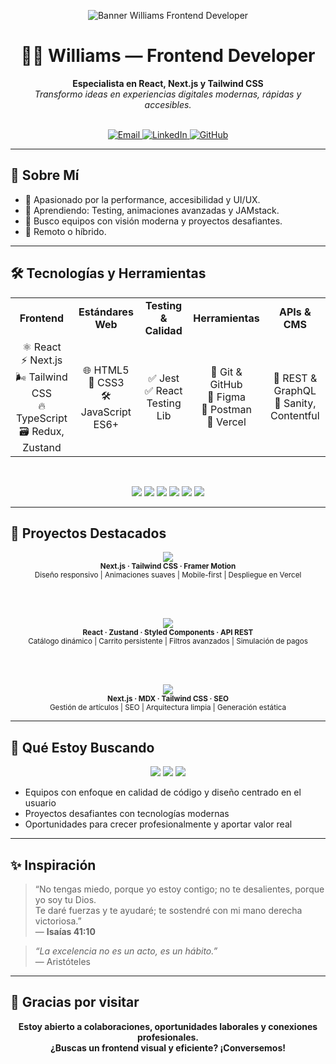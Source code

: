 <p align="center">
  <img src="https://capsule-render.vercel.app/api?type=waving&color=FFFF22,20232A&height=180&section=header&text=Williams%20%E2%80%94%20Frontend%20Developer&fontSize=38&fontAlignY=40&desc=React%20·%20Next.js%20·%20Tailwind%20CSS&descSize=18&descAlign=60" alt="Banner Williams Frontend Developer"/>
</p>

<h1 align="center">👨‍💻 Williams — Frontend Developer</h1>

<p align="center">
  <b>Especialista en React, Next.js y Tailwind CSS</b><br/>
  <i>Transformo ideas en experiencias digitales modernas, rápidas y accesibles.</i>
</p>

<br/>

<div align="center">
  <a href="mailto:wm0803687@gmail.com">
    <img alt="Email" src="https://img.shields.io/badge/Gmail-D14836?style=for-the-badge&logo=gmail&logoColor=white"/>
  </a>
  <a href="https://linkedin.com/in/tuusuario">
    <img alt="LinkedIn" src="https://img.shields.io/badge/LinkedIn-0077B5?style=for-the-badge&logo=linkedin&logoColor=white"/>
  </a>
  <a href="https://github.com/tuusuario">
    <img alt="GitHub" src="https://img.shields.io/badge/GitHub-181717?style=for-the-badge&logo=github&logoColor=white"/>
  </a>
</div>

---

## 🚀 Sobre Mí

- 🎯 Apasionado por la performance, accesibilidad y UI/UX.
- 🌱 Aprendiendo: Testing, animaciones avanzadas y JAMstack.
- 🤝 Busco equipos con visión moderna y proyectos desafiantes.
- 🏡 Remoto o híbrido.

---

## 🛠️ Tecnologías y Herramientas

<div align="center">

<table>
  <tr>
    <td align="center"><b>Frontend</b></td>
    <td align="center"><b>Estándares Web</b></td>
    <td align="center"><b>Testing & Calidad</b></td>
    <td align="center"><b>Herramientas</b></td>
    <td align="center"><b>APIs & CMS</b></td>
  </tr>
  <tr>
    <td align="center">⚛️ React<br>⚡ Next.js<br>🌬️ Tailwind CSS<br>🔥 TypeScript<br>🗃️ Redux, Zustand</td>
    <td align="center">🌐 HTML5<br>🎨 CSS3<br>🛠️ JavaScript ES6+</td>
    <td align="center">✅ Jest<br>✅ React Testing Lib</td>
    <td align="center">🧰 Git & GitHub<br>🎨 Figma<br>📡 Postman<br>🚀 Vercel</td>
    <td align="center">🔗 REST & GraphQL<br>📝 Sanity, Contentful</td>
  </tr>
</table>

</div>

<br/>

<p align="center">
  <img src="https://img.shields.io/badge/React-20232A?style=flat-square&logo=react&logoColor=61DAFB"/>
  <img src="https://img.shields.io/badge/Next.js-000?style=flat-square&logo=next.js&logoColor=fff"/>
  <img src="https://img.shields.io/badge/TailwindCSS-38B2AC?style=flat-square&logo=tailwindcss&logoColor=fff"/>
  <img src="https://img.shields.io/badge/TypeScript-3178C6?style=flat-square&logo=typescript&logoColor=fff"/>
  <img src="https://img.shields.io/badge/JavaScript-f7df1e?style=flat-square&logo=javascript&logoColor=black"/>
  <img src="https://img.shields.io/badge/Figma-fff?style=flat-square&logo=figma"/>
</p>

---

## 🌟 Proyectos Destacados

<div align="center">

<a href="URL_DEL_PROYECTO_1">
  <img src="https://img.shields.io/badge/🌐%20Portafolio%20Personal-38B2AC?style=for-the-badge&logo=next.js&logoColor=white" />
</a>
<br>
<sub>
  <b>Next.js · Tailwind CSS · Framer Motion</b> <br>
  Diseño responsivo | Animaciones suaves | Mobile-first | Despliegue en Vercel
</sub>

<br><br>

<a href="URL_DEL_PROYECTO_2">
  <img src="https://img.shields.io/badge/🛍️%20E--commerce%20React-38B2AC?style=for-the-badge&logo=react&logoColor=white" />
</a>
<br>
<sub>
  <b>React · Zustand · Styled Components · API REST</b> <br>
  Catálogo dinámico | Carrito persistente | Filtros avanzados | Simulación de pagos
</sub>

<br><br>

<a href="URL_DEL_PROYECTO_3">
  <img src="https://img.shields.io/badge/🧠%20Blog%20Técnico%20Next.js-38B2AC?style=for-the-badge&logo=next.js&logoColor=white" />
</a>
<br>
<sub>
  <b>Next.js · MDX · Tailwind CSS · SEO</b> <br>
  Gestión de artículos | SEO | Arquitectura limpia | Generación estática
</sub>

</div>

---

## 💼 Qué Estoy Buscando

<div align="center">

<img src="https://img.shields.io/badge/-Remoto%20/%20Híbrido-20232A?style=for-the-badge&logo=homeadvisor&logoColor=38B2AC"/>
<img src="https://img.shields.io/badge/-Frontend%20Developer-38B2AC?style=for-the-badge&logo=react&logoColor=white"/>
<img src="https://img.shields.io/badge/-Crecimiento%20profesional-20232A?style=for-the-badge&logo=growth&logoColor=38B2AC"/>

</div>

- Equipos con enfoque en calidad de código y diseño centrado en el usuario  
- Proyectos desafiantes con tecnologías modernas  
- Oportunidades para crecer profesionalmente y aportar valor real  

---

## ✨ Inspiración

> “No tengas miedo, porque yo estoy contigo; no te desalientes, porque yo soy tu Dios.  
> Te daré fuerzas y te ayudaré; te sostendré con mi mano derecha victoriosa.”  
> — <b>Isaías 41:10</b>

> _“La excelencia no es un acto, es un hábito.”_  
> — Aristóteles

---

## 🙌 Gracias por visitar

<p align="center"><b>Estoy abierto a colaboraciones, oportunidades laborales y conexiones profesionales.<br>
¿Buscas un frontend visual y eficiente? ¡Conversemos!</b></p>
